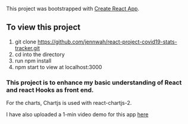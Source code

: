 This project was bootstrapped with [Create React App](https://github.com/facebook/create-react-app).

## To view this project

1) git clone https://github.com/jennwah/react-project-covid19-stats-tracker.git
2) cd into the directory
3) run npm install 
4) npm start to view at localhost:3000


### This project is to enhance my basic understanding of React and react Hooks as front end.  
For the charts, Chartjs is used with react-chartjs-2. 

I have also uploaded a 1-min video demo for this app [here](https://www.youtube.com/watch?v=aano97jsmDA)

